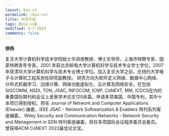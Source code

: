 ```yaml
---
layout: bio-cn
permalink: /bio-cn/
title: 中文介绍
tags: [bio-cn]
modified: 4-7-2019
comments: false
---
```


<b>徐扬</b>

复旦大学计算机科学技术学院姚士华讲席教授、博士生导师，上海市特聘专家，国家特聘青年专家。2001 年获北京邮电大学计算机科学与技术专业学士学位，2007 年获清华大学计算机科学与技术专业博士学位。加入复旦大学之前，在纽约大学电子与计算机工程系担任研究副教授。 研究方向为软件定义网络、数据中心网络、分布式机器学习、边缘计算、网络功能虚拟化、云计算及网络安全，在包括SIGCOMM, NSDI, TON, JSAC, INFOCOM, ICNP, CoNEXT, MM, ICDCS在内的重要国际期刊和会议上发表学术论文120余篇。申请多项美国、中国专利，其中十余项已得到授权。担任 Journal of Network and Computer Applications (Elsevier) 编委，IEEE JSAC - Network Softwarization & Enablers 特刊系列客座编委， Wiley Security and Communication Networks - Network Security and Management in SDN 特刊客座编委，担任多项国际会议程序委员会委员。曾获得ACM CoNEXT 2022最佳论文奖。
